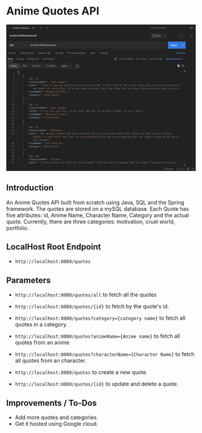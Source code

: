 # Anime Quotes API

![Anime Quotes API Project](https://github.com/iKarans/Anime-Quotes-API/blob/master/Anime-Quotes.png)

## Introduction

An Anime Quotes API built from scratch using Java, SQL and the Spring framework. The quotes are stored on a mySQL database. Each Quote has five attributes: id, Anime Name, Character Name, Category and the actual quote. Currently, there are three categories: motivation, cruel world, portfolio. 

## LocalHost Root Endpoint

* ```http://localhost:8080/quotes```

## Parameters

* ```http://localhost:8080/quotes/all``` to fetch all the quotes
* ```http://localhost:8080/quotes/{id}``` to fetch by the quote's id.
* ```http://localhost:8080/quotes?category={category name}``` to fetch all quotes in a category.
* ```http://localhost:8080/quotes?animeName={Anime name}``` to fetch all quotes from an anime
* ```http://localhost:8080/quotes?characterName={Character Name}``` to fetch all quotes from an character.

* ```http://localhost:8080/quotes``` to create a new quote.
* ```http://localhost:8080/quotes/{id}``` to update and delete a quote.

## Improvements / To-Dos
* Add more quotes and categories.
* Get it hosted using Google cloud.
